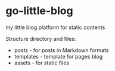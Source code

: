 # go-little-blog


my little blog platform for static contents

Structure directory and files:
* posts - for posts in Markdown formats
* templates - template for pages blog
* assets - for static files
